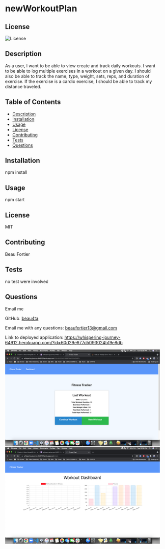   # newWorkoutPlan
  
  ## License
  ![License](https://img.shields.io/badge/License-MIT%202.0-blue.svg)

  ## Description
  As a user, I want to be able to view create and track daily workouts. I want to be able to log multiple exercises in a workout on a given day. I should also be able to track the name, type, weight, sets, reps, and duration of exercise. If the exercise is a cardio exercise, I should be able to track my distance traveled.

  ## Table of Contents
  - [Description](#description)
  - [Installation](#installation)
  - [Usage](#usage)
  - [License](#license)
  - [Contributing](#contributing)
  - [Tests](#tests)
  - [Questions](#questions)

  ## Installation
  npm install 

  ## Usage
  npm start

  ## License
  MIT
  
  ## Contributing
  Beau Fortier

  ## Tests
  no test were involved

  ## Questions
  Email me
  
  GitHub: [beau4ta](https://github.com/beau4ta)
  
  Email me with any questions: beaufortier13@gmail.com

  Link to deployed application: https://whispering-journey-64912.herokuapp.com/?id=60d29e977d5093024bf9e8db
  
  <img src="assets/fitnessSS1.png">
  <img src="assets/fitnessSS2.png">
